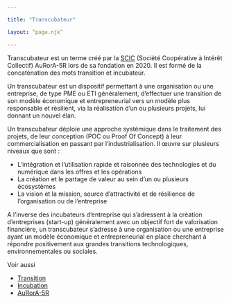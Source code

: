 ```yaml
---

title: "Transcubateur"

layout: “page.njk”

---
```


Transcubateur est un terme créé par la [SCIC](https://www.google.com/url?q=https://fr.wikipedia.org/wiki/Incubateur_(%25C5%2593uf)&sa=D&ust=1611246757112000&usg=AOvVaw3iM4okWJsEA8Ptl9Lk8E5a) (Société Coopérative à Intérêt Collectif) AuRorA-5R lors de sa fondation en 2020. Il est formé de la concaténation des mots transition et incubateur.

Un transcubateur est un dispositif permettant à une organisation ou une entreprise, de type PME ou ETI généralement, d’effectuer une transition de son modèle économique et entrepreneurial vers un modèle plus responsable et résilient, via la réalisation d’un ou plusieurs projets, lui donnant un nouvel élan.

Un transcubateur déploie une approche systémique dans le traitement des projets, de leur conception (POC ou Proof Of Concept) à leur commercialisation en passant par l’industrialisation. Il œuvre sur plusieurs niveaux que sont :


* L’intégration et l’utilisation rapide et raisonnée des technologies et du numérique dans les offres et les opérations
* La création et le partage de valeur au sein d’un ou plusieurs écosystèmes
* La vision et la mission, source d’attractivité et de résilience de l’organisation ou de l’entreprise

A l’inverse des incubateurs d’entreprise qui s’adressent à la création d’entreprises (start-up) généralement avec un objectif fort de valorisation financière, un transcubateur s’adresse à une organisation ou une entreprise ayant un modèle économique et entrepreneurial en place cherchant à répondre positivement aux grandes transitions technologiques, environnementales ou sociales.

Voir aussi


* [Transition](https://www.google.com/url?q=https://fr.wikipedia.org/wiki/Transition&sa=D&ust=1611246757114000&usg=AOvVaw3PPvPiMEo7Nv2Fx7yBCeUE)
* [Incubation](https://www.google.com/url?q=https://fr.wikipedia.org/wiki/Incubation&sa=D&ust=1611246757114000&usg=AOvVaw1UfMMeSYtq8awTqRm6R6I5) 
* [AuRorA-5R](https://www.google.com/url?q=https://aurora-5r.fr/&sa=D&ust=1611246757115000&usg=AOvVaw2NQmjjtdXp2eh-ePcggw8S) 

 

